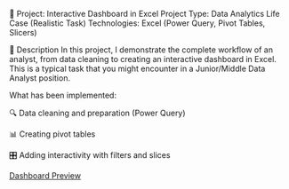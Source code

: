 🧠 Project: Interactive Dashboard in Excel
Project Type: Data Analytics Life Case (Realistic Task)
Technologies: Excel (Power Query, Pivot Tables, Slicers)

📌 Description
In this project, I demonstrate the complete workflow of an analyst, from data cleaning to creating an interactive dashboard in Excel. This is a typical task that you might encounter in a Junior/Middle Data Analyst position.

What has been implemented:

🔍 Data cleaning and preparation (Power Query)

📊 Creating pivot tables

🎛️ Adding interactivity with filters and slices

[Dashboard Preview](https://github.com/VasylBihari/Excel-Training-and-Learning/blob/main/Global-Freeelancers-Project/Global_Freelancers_Dashboard.jpg)

